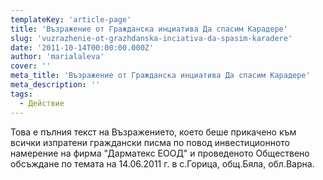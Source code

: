 ```yaml
---
templateKey: 'article-page'
title: 'Възражение от Гражданска инциатива Да спасим Карадере'
slug: 'vuzrazhenie-ot-grazhdanska-inciativa-da-spasim-karadere'
date: '2011-10-14T00:00:00.000Z'
author: 'marialaleva'
cover: ''
meta_title: 'Възражение от Гражданска инциатива Да спасим Карадере'
meta_description: ''
tags:
  - Действие
---
```


Това е пълния текст на Възражението, което беше прикачено към всички изпратени граждански писма по повод инвестиционното намерение на фирма "Дарматекс ЕООД" и проведеното Обществено обсъждане по темата на 14.06.2011 г. в с.Горица, общ.Бяла, обл.Варна.
